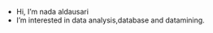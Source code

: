 - Hi, I’m nada aldausari
- I’m interested in data analysis,database and datamining. 


<!---
nadaaldausari/nadaaldausari is a ✨ special ✨ repository because its `README.md` (this file) appears on your GitHub profile.
You can click the Preview link to take a look at your changes.
--->
